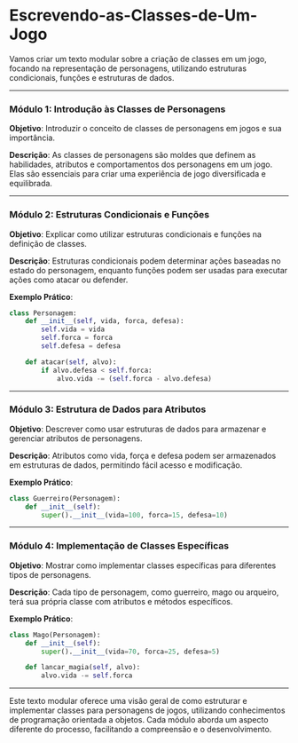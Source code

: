 # Escrevendo-as-Classes-de-Um-Jogo

Vamos criar um texto modular sobre a criação de classes em um jogo, focando na representação de personagens, utilizando estruturas condicionais, funções e estruturas de dados.

---

### Módulo 1: Introdução às Classes de Personagens

**Objetivo**: Introduzir o conceito de classes de personagens em jogos e sua importância.

**Descrição**: As classes de personagens são moldes que definem as habilidades, atributos e comportamentos dos personagens em um jogo. Elas são essenciais para criar uma experiência de jogo diversificada e equilibrada.

---

### Módulo 2: Estruturas Condicionais e Funções

**Objetivo**: Explicar como utilizar estruturas condicionais e funções na definição de classes.

**Descrição**: Estruturas condicionais podem determinar ações baseadas no estado do personagem, enquanto funções podem ser usadas para executar ações como atacar ou defender.

**Exemplo Prático**:
```python
class Personagem:
    def __init__(self, vida, forca, defesa):
        self.vida = vida
        self.forca = forca
        self.defesa = defesa

    def atacar(self, alvo):
        if alvo.defesa < self.forca:
            alvo.vida -= (self.forca - alvo.defesa)
```

---

### Módulo 3: Estrutura de Dados para Atributos

**Objetivo**: Descrever como usar estruturas de dados para armazenar e gerenciar atributos de personagens.

**Descrição**: Atributos como vida, força e defesa podem ser armazenados em estruturas de dados, permitindo fácil acesso e modificação.

**Exemplo Prático**:
```python
class Guerreiro(Personagem):
    def __init__(self):
        super().__init__(vida=100, forca=15, defesa=10)
```

---

### Módulo 4: Implementação de Classes Específicas

**Objetivo**: Mostrar como implementar classes específicas para diferentes tipos de personagens.

**Descrição**: Cada tipo de personagem, como guerreiro, mago ou arqueiro, terá sua própria classe com atributos e métodos específicos.

**Exemplo Prático**:
```python
class Mago(Personagem):
    def __init__(self):
        super().__init__(vida=70, forca=25, defesa=5)

    def lancar_magia(self, alvo):
        alvo.vida -= self.forca
```

---

Este texto modular oferece uma visão geral de como estruturar e implementar classes para personagens de jogos, utilizando conhecimentos de programação orientada a objetos. Cada módulo aborda um aspecto diferente do processo, facilitando a compreensão e o desenvolvimento.
